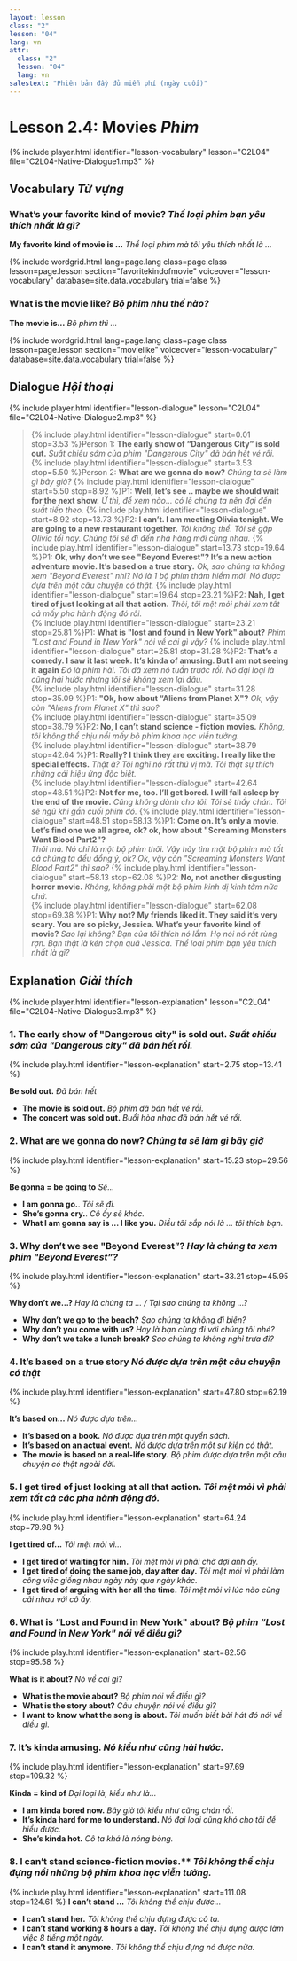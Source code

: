 ```yaml
---
layout: lesson
class: "2"
lesson: "04"
lang: vn
attr:
  class: "2"
  lesson: "04"
  lang: vn
salestext: "Phiên bản đầy đủ miễn phí (ngày cuối)"
---
```


# Lesson 2.4: Movies *Phim*

{% include player.html identifier="lesson-vocabulary" lesson="C2L04" file="C2L04-Native-Dialogue1.mp3" %}


## Vocabulary *Từ vựng*

### What’s your favorite kind of movie?  *Thể loại phim bạn yêu thích nhất là gì?*

**My favorite kind of movie is ...**  *Thể loại phim mà tôi yêu thích nhất là ...*

{% include wordgrid.html lang=page.lang
		class=page.class 
		lesson=page.lesson 
		section="favoritekindofmovie"
		voiceover="lesson-vocabulary"
		database=site.data.vocabulary 
		trial=false %}
		

### What is the movie like?  *Bộ phim như thế nào?*

**The movie is...**  *Bộ phim thì ...*

{% include wordgrid.html lang=page.lang
		class=page.class 
		lesson=page.lesson 
		section="movielike"
		voiceover="lesson-vocabulary"
		database=site.data.vocabulary 
		trial=false %}
		
	
## Dialogue *Hội thoại*

{% include player.html identifier="lesson-dialogue" lesson="C2L04" file="C2L04-Native-Dialogue2.mp3" %}


> {% include play.html identifier="lesson-dialogue" start=0.01 stop=3.53 %}Person 1: **The early show of “Dangerous City” is sold out.**
*Suất chiếu sớm của phim "Dangerous City" đã bán hết vé rồi.*  
> {% include play.html identifier="lesson-dialogue" start=3.53 stop=5.50 %}Person 2: **What are we gonna do now?** 
*Chúng ta sẽ làm gì bây giờ?* 
> {% include play.html identifier="lesson-dialogue" start=5.50 stop=8.92 %}P1: **Well, let’s see .. maybe we should wait for the next show.** 
*Ừ thì, để xem nào... có lẽ chúng ta nên đợi đến suất tiếp theo.* 
> {% include play.html identifier="lesson-dialogue" start=8.92 stop=13.73 %}P2: **I can’t. I am meeting Olivia tonight. We are going to a new restaurant together.**
*Tôi không thể. Tôi sẽ gặp Olivia tối nay. Chúng tôi sẽ đi đến nhà hàng mới cùng nhau.*
> {% include play.html identifier="lesson-dialogue" start=13.73 stop=19.64 %}P1: **Ok, why don’t we see "Beyond Everest"? It’s a new action adventure movie. It’s based on a true story.**
*Ok, sao chúng ta không xem "Beyond Everest" nhỉ? Nó là 1 bộ phim thám hiểm mới. Nó được dựa trên một câu chuyện có thật.* 
> {% include play.html identifier="lesson-dialogue" start=19.64 stop=23.21 %}P2: **Nah, I get tired of just looking at all that action.**
*Thôi, tôi mệt mỏi phải xem tất cả mấy pha hành động đó rồi.*  
> {% include play.html identifier="lesson-dialogue" start=23.21 stop=25.81 %}P1: **What is "lost and found in New York" about?**
*Phim "Lost and Found in New York" nói về cái gì vậy?* 
> {% include play.html identifier="lesson-dialogue" start=25.81 stop=31.28 %}P2: **That’s a comedy. I saw it last week. It’s kinda of amusing. But I am not seeing it again**
*Đó là phim hài. Tôi đã xem nó tuần trước rồi. Nó đại loại là cũng hài hước nhưng tôi sẽ không xem lại đâu.*  
> {% include play.html identifier="lesson-dialogue" start=31.28 stop=35.09 %}P1: **"Ok, how about “Aliens from Planet X"?**
*Ok, vậy còn "Aliens from Planet X" thì sao?*  
> {% include play.html identifier="lesson-dialogue" start=35.09 stop=38.79 %}P2: **No, I can’t stand science - fiction movies.**
*Không, tôi không thể chịu nổi mấy bộ phim khoa học viễn tưởng.*  
> {% include play.html identifier="lesson-dialogue" start=38.79 stop=42.64 %}P1: **Really? I think they are exciting. I really like the special effects.**
*Thật à? Tôi nghĩ nó rất thú vị mà. Tôi thật sự thích những cái hiệu ứng đặc biệt.*  
> {% include play.html identifier="lesson-dialogue" start=42.64 stop=48.51 %}P2: **Not for me, too. I’ll get bored. I will fall asleep by the end of the movie.** 
*Cũng không dành cho tôi. Tôi sẽ thấy chán. Tôi sẽ ngủ khi gần cuối phim đó.* 
> {% include play.html identifier="lesson-dialogue" start=48.51 stop=58.13 %}P1: **Come on. It’s only a movie. Let’s find one we all agree, ok? ok, how about "Screaming Monsters Want Blood Part2"?**  
*Thôi mà. Nó chỉ là một bộ phim thôi. Vậy hãy tìm một bộ phim mà tất cả chúng ta đều đồng ý, ok? Ok, vậy còn "Screaming Monsters Want Blood Part2" thì sao?*
> {% include play.html identifier="lesson-dialogue" start=58.13 stop=62.08 %}P2: **No, not another disgusting horror movie.**
*Không, không phải một bộ phim kinh dị kinh tởm nữa chứ.*  
> {% include play.html identifier="lesson-dialogue" start=62.08 stop=69.38 %}P1: **Why not? My friends liked it. They said it’s very scary. You are so picky, Jessica. What’s your favorite kind of movie?**
*Sao lại không? Bạn của tôi thích nó lắm. Họ nói nó rất rùng rợn. Bạn thật là kén chọn quá Jessica. Thể loại phim bạn yêu thích nhất là gì?*  

## Explanation *Giải thích*

{% include player.html identifier="lesson-explanation" lesson="C2L04" file="C2L04-Native-Dialogue3.mp3" %}

### 1. The early show of "Dangerous city" is sold out.  *Suất chiếu sớm của "Dangerous city" đã bán hết rồi.* 
{% include play.html identifier="lesson-explanation" start=2.75 stop=13.41 %}

**Be sold out.**  *Đã bán hết*

- **The movie is sold out.** *Bộ phim đã bán hết vé rồi.*
- **The concert was sold out.** *Buổi hòa nhạc đã bán hết vé rồi.*

### 2. What are we gonna do now?  *Chúng ta sẽ làm gì bây giờ*
{% include play.html identifier="lesson-explanation" start=15.23 stop=29.56 %}

**Be gonna = be going to** *Sẽ...*

- **I am gonna go.**. *Tôi sẽ đi.*
- **She’s gonna cry.**. *Cô ấy sẽ khóc.*
- **What I am gonna say is … I like you.** *Điều tôi sắp nói là … tôi thích bạn.* 

### 3. Why don’t we see "Beyond Everest”?  *Hay là chúng ta xem phim "Beyond Everest”?*
{% include play.html identifier="lesson-explanation" start=33.21 stop=45.95 %}

**Why don’t we…?**  *Hay là chúng ta ... / Tại sao chúng ta không ...?*

- **Why don’t we go to the beach?** *Sao chúng ta không đi biển?*
- **Why don’t you come with us?** *Hay là bạn cùng đi với chúng tôi nhé?*
- **Why don’t we take a lunch break?** *Sao chúng ta không nghỉ trưa đi?*

### 4.  It’s based on a true story  *Nó được dựa trên một câu chuyện có thật*
{% include play.html identifier="lesson-explanation" start=47.80 stop=62.19 %}

**It’s based on…**  *Nó được dựa trên...*

- **It’s based on a book.** *Nó được dựa trên một quyển sách.*
- **It’s based on an actual event.** *Nó được dựa trên một sự kiện có thật.*
- **The movie is based on a real-life story.** *Bộ phim được dựa trên một câu chuyện có thật ngoài đời.*

### 5.  I get tired of just looking at all that action.  *Tôi mệt mỏi vì phải xem tất cả các pha hành động đó.*
{% include play.html identifier="lesson-explanation" start=64.24 stop=79.98 %}

**I get tired of…** *Tôi mệt mỏi vì...*

- **I get tired of waiting for him.** *Tôi mệt mỏi vì phải chờ đợi anh ấy.*
- **I get tired of doing the same job, day after day.** *Tôi mệt mỏi vì phải làm công việc giống nhau ngày này qua ngày khác.*
- **I get tired of arguing with her all the time.** *Tôi mệt mỏi vì lúc nào cũng cãi nhau với cô ấy.*

### 6. What is “Lost and Found in New York" about? *Bộ phim “Lost and Found in New York" nói về điều gì?*
{% include play.html identifier="lesson-explanation" start=82.56 stop=95.58 %}

**What is it about?**  *Nó về cái gì?*

- **What is the movie about?** *Bộ phim nói về điều gì?*
- **What is the story about?** *Câu chuyện nói về điều gì?*
- **I want to know what the song is about.** *Tôi muốn biết bài hát đó nói về điều gì.*


### 7. It’s kinda amusing. *Nó kiểu như cũng hài hước.*
{% include play.html identifier="lesson-explanation" start=97.69 stop=109.32 %}

**Kinda = kind of** *Đại loại là, kiểu như là...*

- **I am kinda bored now.** *Bây giờ tôi kiểu như cũng chán rồi.*
- **It’s kinda hard for me to understand.** *Nó đại loại cũng khó cho tôi để hiểu được.*
- **She’s kinda hot.** *Cô ta khá là nóng bỏng.*

### 8. I can’t stand science-fiction movies.**  *Tôi không thể chịu đựng nổi những bộ phim khoa học viễn tưởng.*
{% include play.html identifier="lesson-explanation" start=111.08 stop=124.61 %}
**I can’t stand …**  *Tôi không thể chịu được...*

- **I can’t stand her.** *Tôi không thể chịu đựng được cô ta.*
- **I can’t stand working 8 hours a day.** *Tôi không thể chịu đựng được làm việc 8 tiếng một ngày.*
- **I can’t stand it anymore.** *Tôi không thể chịu đựng nó được nữa.*

 
